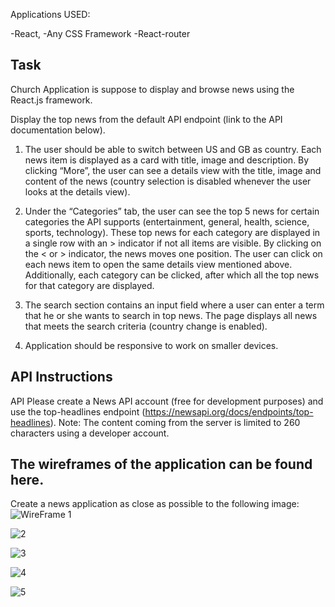 

Applications USED:

-React,
-Any CSS Framework
-React-router

## Task
 Church Application is suppose to display and browse news using the React.js framework. 
 

Display the top news from the default API endpoint (link to the API documentation below). 

1. The user should be able to switch between US and GB as country. Each news item is displayed as a card with title, image and description. 
By clicking “More”, the user can see a details view with the title, image and content of the news (country selection is disabled whenever the user looks at the details view).

2. Under the “Categories” tab, the user can see the top 5 news for certain categories the API supports (entertainment, general, health, science, sports, technology). 
These top news for each category are displayed in a single row with an > indicator if not all items are visible. By clicking on the < or > indicator, the news moves one position. The user can click on each news item to open the same details view mentioned above. Additionally, each category can be clicked, after which all the top news for that category are displayed. 

3. The search section contains an input field where a user can enter a term that he or she wants to search in top news. 
The page displays all news that meets the search criteria (country change is enabled). 

4. Application  should be responsive to work on smaller devices. 

## API Instructions
API Please create a News API account (free for development purposes) and use the top-headlines endpoint 
(https://newsapi.org/docs/endpoints/top-headlines). 
Note: The content coming from the server is limited to 260 characters using a developer account. 


## The wireframes of the application can be found here.
Create a news application as close as possible to the following image:
![WireFrame 1](https://agora-file-storage-prod.s3.us-west-1.amazonaws.com/opening-attachments/2939356939849922021?response-content-disposition=inline%3B%20filename%3D%22wireframe-1.jpg%22%3B%20filename%2A%3Dutf-8%27%27wireframe-1.jpg&X-Amz-Security-Token=FwoGZXIvYXdzEBQaDOwSDB75J770jNMM4yLtA2OHnGGYAClrcpvJHC%2FXPW4e%2BrDcd4fVkXtPNsceLH9%2FHcK31CkHkfwTUfe4QZj9cAT90WB4kprVGqujwImly4A%2BFB7G%2F6azKWsPN4EN7DpIx7ecvC%2F41lpxkL9Q8Zc%2F660oLVWGnDboQQ%2FbilRBVwpXwQLn7z2pFyCH01bk0rBPYb%2F2T64ABK3%2FdnkLDTHuvdBcJrjOtpnZNOU1kmDMV7vptFFQ8tFBzHB5vKuR1yzfuN8oNbsOFCPtNrTk%2F9jf34cvcyIsrkK51VDjvDDqS3O0vy6bftfdtTj9tGW3XvUqUB%2FJuVPfgx7fIp2oLf4mdWWpKH51KRVFHNFDnoGQvJ14r%2FvxB%2F2PLu3krvHIQjXX0Vbwp7%2BqRYpRurTxyGLdH4sQmlCI2f7nID1VSPK5Ums57Ewu%2BdFuqmrd6ZxjMC3sPWyUpxAFuU%2Fp%2FuYsbN1HACXEilwyCC4XEhpYP%2FIlQeSV6OD3ZYPqHrQy1CDhsl3JXs%2FvbiZDqh0%2BgvAZaGpUf8HLp%2BV0jp%2F1D8oLsuZHK65odYgyV1mhTJuE3mbvI6DladAqbOtxlcywotYgh4TU9%2FhxCxZS2PPW6XiwPNA10qfox2alLeB5WU9a9h3AMFA0EcNX7Y9OtHWntwxBmsODzRfzuffhrk3%2FOnFnPs0o4faf7wUyOYeo1rnMUOnzVeSptE42CLr3NusKaMBk%2B7KdctkOhPXErr47crV3SF%2Fb0P0wCAs2VZ2Qd9LGB0jWFw%3D%3D&X-Amz-Algorithm=AWS4-HMAC-SHA256&X-Amz-Date=20191204T190835Z&X-Amz-SignedHeaders=host&X-Amz-Expires=21599&X-Amz-Credential=ASIA2YR6PYW5Y7GNJG7C%2F20191204%2Fus-west-1%2Fs3%2Faws4_request&X-Amz-Signature=12886e5140c6a132dfe71d7b31926b4a6ef4592ba2ac31b8271796c571cc4af9)

![2](https://agora-file-storage-prod.s3.us-west-1.amazonaws.com/opening-attachments/2593545386849922021?response-content-disposition=inline%3B%20filename%3D%22wireframe-2.jpg%22%3B%20filename%2A%3Dutf-8%27%27wireframe-2.jpg&X-Amz-Security-Token=FwoGZXIvYXdzEBMaDE4Dm%2BMT%2BVmsrOVImSLtA5kTEdt23r9DXfFPHyJBKsQBfvlbfz9sB0Bfm2HowZxPx%2B%2FxrXkimexbLlOcjvmva4FpdNa4NHIRSREJU1fVfuU%2FoSCvjYbQIPmKF8Tm4pDu20mru6YiUG6RTRau5pw8xaRq87uMVc1XK7x888kkdQN5uAoN%2B46ruXmuq6uF854vyKHAG5IFHWVbf4dZEbnrzP5uaDQfjE253xtmej583Z4IejX62YUpuvX8wPtDeFfcwTS8rmhQs0XvHnOrEXaPNZvl1NznMR8KrkHaXkBk5vbipAqU4BVQ1iO12A2ZV5tKO5O2jHy9hVvXwjFMPGFRhLq9wZMH%2FZ5hfdpjH4iyEhgnZBZNP4H78UoRiJR822LHEH8uROMtdYKgGIzBGXrBG%2BWx1lgWpr94VDNXqdtm%2FT5nXIxJvQHSBmr058wwcVnYcctVZMHHiRcWTbQuxgzPsYtA202THwf7Z4JU%2FgAAvq8852YZbaZUot%2BN5y3Y%2FmLNgUHVf2uEEcK1YpqM5eNco98I5QJdbdgJ5a%2FBBb8sQ8XWPwrIphbUG1x9YeGNdnrmP2fSzwa%2FHmcSefuP3qEYHL79Iafyy7GrnFsUyrLtz5yugvrKzpajO8wOt4Hq0ivMAELToa0tIzc8ZiAPFimeeBP71qBfLYF9auyHEV0oqOGf7wUyOaUBksYbIZ2RLhMv8S%2BcY34v75IdxKD%2F9L9BESLBOgsINEJzJGCc1%2F3a%2BlANO1SKnpF7zecy6iI8XA%3D%3D&X-Amz-Algorithm=AWS4-HMAC-SHA256&X-Amz-Date=20191204T190918Z&X-Amz-SignedHeaders=host&X-Amz-Expires=21599&X-Amz-Credential=ASIA2YR6PYW56BVPPSNS%2F20191204%2Fus-west-1%2Fs3%2Faws4_request&X-Amz-Signature=96092e8ce30e5f579ea8f1cd2960b4c890993d1462a4129c542f35f63e7a4519)

![3](https://agora-file-storage-prod.s3.us-west-1.amazonaws.com/opening-attachments/4450435940949922021?response-content-disposition=inline%3B%20filename%3D%22wireframe-3.jpg%22%3B%20filename%2A%3Dutf-8%27%27wireframe-3.jpg&X-Amz-Security-Token=FwoGZXIvYXdzEBQaDJkc5w%2BTsx7wE91whyLtA4LDjXtWfgpZ5qqXVy7WdzKgmLm6Ie3kz%2BYLnSr9kNN6YLE72dcuDS02Bt%2FPR8NQe6AxGUoI%2FDMU7%2BcgjN0JXdMjLFVDJaqob6L9JuDmXCyZ6SBzVmGlM73UCpsQGgSWPgp2TYST%2F8b5Mn7zpCn1%2F8dDVkFOdGirNQbAnpYPH6EKDEDWGxnolltCtnDv4pfRW118P%2FaXDuk7L%2F3TQRBo%2Fhtj8mk8B6r9FE9T2mW6dyDWFPx5YojfW5lqlACOD1NkmQsf5JtdJCCLWLV8wpZy4lRwnG75XOO207fBFitolsDEaxIPZzGW6aGIDwbuarBfBJ%2BCfoZwhIfT4hglStL%2FoVBEk0tC4NxUjlW5%2FuYxP5PCcVZnFgLupSEeD2bOsysdVy8SCEdKzq5aDaiks0%2F5pzTDxQNgKAirBLPgbfl2n2SQJelsJ6WSGuL5VffSSQtc5WvnsUdXDJPktCRfLQRCIGFkgtQrSBP0n6rXVL123I%2B47SGXAHeWzEdKGCMNEe5t%2Be1To54kjo75%2FlFQvs1lWmWKJHBBZsZpk5U9soHJ%2BQfuRlRyBdzsSyUqSG%2F8MwFYrh77nR1r8u9ieae5TSBaMJCO0K5DfipXXJdf664UhDIfxHrC6VI3FlIY%2FwtaSOqwmx%2BRwu1uWC6i4fxKW2kouYGg7wUyORhAty57fnz1z4Hy2Tv5h9Ylf0F7r1YMuxC5m%2F5lr%2Fp1uNL0bF9mqiZv%2FSGrp82kup4vqmMRe4lnww%3D%3D&X-Amz-Algorithm=AWS4-HMAC-SHA256&X-Amz-Date=20191204T191002Z&X-Amz-SignedHeaders=host&X-Amz-Expires=21599&X-Amz-Credential=ASIA2YR6PYW5XSJHNEPU%2F20191204%2Fus-west-1%2Fs3%2Faws4_request&X-Amz-Signature=4c14b58e9741766e9ce305f2578155efc46c7699d006f0239c9f64027df57006)

![4](https://agora-file-storage-prod.s3.us-west-1.amazonaws.com/opening-attachments/6796258781949922021?response-content-disposition=inline%3B%20filename%3D%22wireframe-4.jpg%22%3B%20filename%2A%3Dutf-8%27%27wireframe-4.jpg&X-Amz-Security-Token=FwoGZXIvYXdzEBQaDNR9JX7zmvKzpK3JuyLtAzdOHfE0sOxHEQKuu9udHgQg%2BOFGbyzBDeH%2Fz7RqwGvkjZGa1tywXnXTLWM%2F9csI6kh9Wu8OR1mwFOoH0oF6SKr2o2iOP2KmRtJLhW%2BW988tJGoOGYnXii7oJx2i39AjDUj8CggpuHNQwzOUdr9pTQolu6xTBqbQDZJtUm7unYVrBSgJEkFyNDwiPvZFVuwuQcqSRWZ4CDSXSLXCGu8ix%2BDtc7AndgRJPm2b7UC%2BPa5obdBI%2BBqB%2FuFjP6ASnEhnsXyk3pRiT1ydDkL0G0yInzRpUoeZcMXmG%2B2ht5yafOl31XDDhZN%2FSjbkNJZ03oSD7MH%2B3aH90R0aSH%2BxM5V51uIE5vtQ3o4vgVGTd%2BlyWOvv20Sx8YYr%2FvV37yi6ABUcsBkSELQx0Di5UrxwVqo0NG%2BmrPQFtfPrMj32IbEkpb5o%2Fh9eqT5nOLpbz4eTKVIAq8noqtL4v0JY0jZaXRHSFU400K%2FwnIEQ1GER1XXMPlDD%2F81SmusRpe5YMBdC5v%2B03npnIfuMON6rVBl2nTidt6X8yMv3y9t4JJBtEpS0l%2FohHev3McKyo9LTl%2BnaycUa1BU4pnFd6J8YEjFJWM5oZvTWajzAMH279NNmkfWCuTSIzBFeAMoXIrwFgbK0AGlfwIdVCFhkSv85%2BUvLdqwonuqf7wUyOaBxHJzUBzBKIejrVohKwx2641ECySJHOwH4%2ByYjW8h91gIF2LzDsbjQ5y2wWaa4p1CNLOBPV3ME9w%3D%3D&X-Amz-Algorithm=AWS4-HMAC-SHA256&X-Amz-Date=20191204T191026Z&X-Amz-SignedHeaders=host&X-Amz-Expires=21599&X-Amz-Credential=ASIA2YR6PYW53ZXXLY5S%2F20191204%2Fus-west-1%2Fs3%2Faws4_request&X-Amz-Signature=825c77baa38ac3bcff11ab14e64249f1ece8fb259543ff60d4326e81b05277b2)

![5](https://agora-file-storage-prod.s3.us-west-1.amazonaws.com/opening-attachments/4665832497849922021?response-content-disposition=inline%3B%20filename%3D%22wireframe-5.jpg%22%3B%20filename%2A%3Dutf-8%27%27wireframe-5.jpg&X-Amz-Security-Token=FwoGZXIvYXdzEBIaDHVLpktqRe2IVk6hPSLtA7ei%2F1buMNS%2B8i9t%2FZ%2Fg7pEkdFF%2FFsdQy%2BEIt4oAaIV3dzngVSXKoFDFYgJXj1HF9t9nEQQouVDSu9TaB8BFXNbD8Ez0AOyVyMyqBxN29b4iienV%2BUYYaW3o6e3dZTpVfqTImnPOi1c5ftBQ%2FgsDs38liX12S2zfT6qDVfHvIQ5x4bO0YfM930shtlvWD%2Bvq%2Fcv4lJuPyaC5QgdpkyfdSLOi0zSVoCbph8b%2BnD7N6%2FoppVyq66wzhw2FjHQjN548lmEVNKahh7tGLItgGrmwPhZ0f1B5S5ntUXpjdBu553HssmutXhXIgHku4MshyckgU4oiKMT2HklJYXn8rusTVd%2FWQvpucYL9BXdWWlnlZBakPCiStVznewvOfZsMGQEblaJYG%2BDYsr7p%2F%2F7SVv%2BwUR%2FJL1dBg%2BfrrjFoAnhPDJWEbAZUyjAm86sX591dgmCCXu1jA1mhfNeqjNmL5Qyz715dxX%2FVsFk1IcdCiov43aSBMnE9DK0uP1JsOJLSpZ99ze3JCiMNYbnY%2BrmxxjmdbtDPrgD%2FXzxJJgYqp8vMSojxA7BUlnX8QGX6AwzVyfzdXleDpohLgw0BLTAtXk8fKa37eOaRq6TCGzeIaEM968C2HnNbVIN0NErh%2FkopbfuyxJtRnsWaTCO828n5t6ko9Lyf7wUyOah2NWoiPdXA2HDAr1M4s7sLcmrtVQ6AEXpdSjFIFde1JfKYu09l1wUvPWCrx3kjoG7lwAQOudeULg%3D%3D&X-Amz-Algorithm=AWS4-HMAC-SHA256&X-Amz-Date=20191204T191053Z&X-Amz-SignedHeaders=host&X-Amz-Expires=21599&X-Amz-Credential=ASIA2YR6PYW53NBWSXE2%2F20191204%2Fus-west-1%2Fs3%2Faws4_request&X-Amz-Signature=ba3d0217eaa925f4fdc766de71b3f72d906a5238cf4dbde0a3735c14a6cce7b9)





